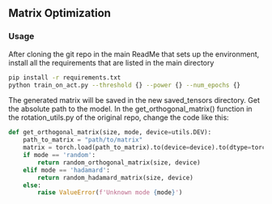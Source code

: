 ## Matrix Optimization
### Usage
After cloning the git repo in the main ReadMe that sets up the environment, install all the requirements that are listed in the main directory
``` bash
pip install -r requirements.txt
python train_on_act.py --threshold {} --power {} --num_epochs {}
```
The generated matrix will be saved in the new saved_tensors directory. Get the absolute path to the model. In the get_orthogonal_matrix() function in the rotation_utils.py of the original repo, change the code like this:
``` python
def get_orthogonal_matrix(size, mode, device=utils.DEV):
    path_to_matrix = "path/to/matrix"
    matrix = torch.load(path_to_matrix).to(device=device).to(dtype=torch.float64)
    if mode == 'random':
        return random_orthogonal_matrix(size, device)
    elif mode == 'hadamard':
        return random_hadamard_matrix(size, device)
    else:
        raise ValueError(f'Unknown mode {mode}')
```
